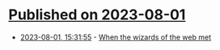 # [Published on 2023-08-01](index.md)

* [2023-08-01, 15:31:55](https://lobste.rs/s/xekanv/when_wizards_web_met) - [When the wizards of the web met](https://thehistoryoftheweb.com/postscript/when-the-wizards-of-the-web-met/)
